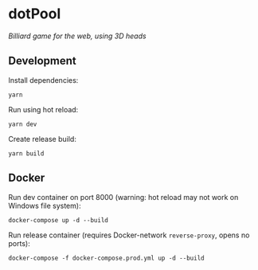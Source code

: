 # dotPool

*Billiard game for the web, using 3D heads*

## Development

Install dependencies:

```shell
yarn
```

Run using hot reload:

```shell
yarn dev
```

Create release build:

```shell
yarn build
```

## Docker

Run dev container on port 8000 (warning: hot reload may not work on Windows file system):

```shell
docker-compose up -d --build
```

Run release container (requires Docker-network `reverse-proxy`, opens no ports):

```shell
docker-compose -f docker-compose.prod.yml up -d --build
```
